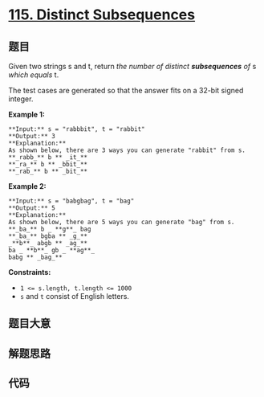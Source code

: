 # [115. Distinct Subsequences](https://leetcode.com/problems/distinct-subsequences)

## 题目

Given two strings s and t, return _the number of distinct_ **_subsequences_**
_of_ s _which equals_ t.

The test cases are generated so that the answer fits on a 32-bit signed
integer.



**Example 1:**

    
    
    **Input:** s = "rabbbit", t = "rabbit"
    **Output:** 3
    **Explanation:**
    As shown below, there are 3 ways you can generate "rabbit" from s.
    **_rabb_** b ** _it_**
    **_ra_** b ** _bbit_**
    **_rab_** b ** _bit_**
    

**Example 2:**

    
    
    **Input:** s = "babgbag", t = "bag"
    **Output:** 5
    **Explanation:**
    As shown below, there are 5 ways you can generate "bag" from s.
    **_ba_** b _ **g**_ bag
    **_ba_** bgba ** _g_**
    _**b**_ abgb ** _ag_**
    ba _ **b**_ gb _ **ag**_
    babg ** _bag_**



**Constraints:**

  * `1 <= s.length, t.length <= 1000`
  * `s` and `t` consist of English letters.


## 题目大意

## 解题思路

## 代码

```javascript

```
